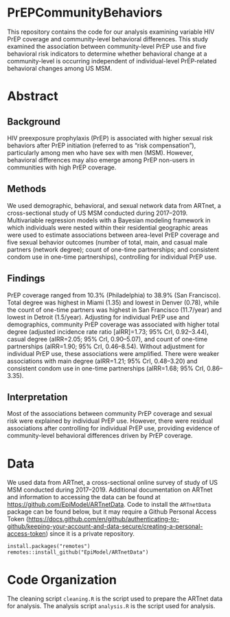 # PrEPCommunityBehaviors

This repository contains the code for our analysis examining variable HIV PrEP coverage and community-level behavioral differences. This study examined the association between community-level PrEP use and five behavioral risk indicators to determine whether behavioral change at a community-level is occurring independent of individual-level PrEP-related behavioral changes among US MSM.


# Abstract

## Background
HIV preexposure prophylaxis (PrEP) is associated with higher sexual risk behaviors after PrEP initiation (referred to as “risk compensation”), particularly among men who have sex with men (MSM). However, behavioral differences may also emerge among PrEP non-users in communities with high PrEP coverage.

## Methods
We used demographic, behavioral, and sexual network data from ARTnet, a cross-sectional study of US MSM conducted during 2017–2019. Multivariable regression models with a Bayesian modeling framework in which individuals were nested within their residential geographic areas were used to estimate associations between area-level PrEP coverage and five sexual behavior outcomes (number of total, main, and casual male partners (network degree); count of one-time partnerships; and consistent condom use in one-time partnerships), controlling for individual PrEP use.

## Findings
PrEP coverage ranged from 10.3% (Philadelphia) to 38.9% (San Francisco). Total degree was highest in Miami (1.35) and lowest in Denver (0.78), while the count of one-time partners was highest in San Francisco (11.7/year) and lowest in Detroit (1.5/year). Adjusting for individual PrEP use and demographics, community PrEP coverage was associated with higher total degree (adjusted incidence rate ratio [aIRR]=1.73; 95% CrI, 0.92–3.44), casual degree (aIRR=2.05; 95% CrI, 0.90–5.07), and count of one-time partnerships (aIRR=1.90; 95% CrI, 0.46–8.54). Without adjustment for individual PrEP use, these associations were amplified. There were weaker associations with main degree (aIRR=1.21; 95% CrI, 0.48–3.20) and consistent condom use in one-time partnerships (aIRR=1.68; 95% CrI, 0.86–3.35).

## Interpretation
Most of the associations between community PrEP coverage and sexual risk were explained by individual PrEP use. However, there were residual associations after controlling for individual PrEP use, providing evidence of community-level behavioral differences driven by PrEP coverage.


# Data
We used data from ARTnet, a cross-sectional online survey of study of US MSM conducted during 2017–2019. Additional documentation on ARTnet and information to accessing the data can be found at https://github.com/EpiModel/ARTnetData. Code to install the `ARTnetData` package can be found below, but it may require a Github Personal Access Token (https://docs.github.com/en/github/authenticating-to-github/keeping-your-account-and-data-secure/creating-a-personal-access-token) since it is a private repository.

```
install.packages("remotes")
remotes::install_github("EpiModel/ARTnetData")
```

# Code Organization
The cleaning script `cleaning.R` is the script used to prepare the ARTnet data for analysis. The analysis script `analysis.R` is the script used for analysis.
